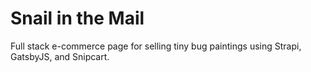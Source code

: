 # Snail in the Mail
Full stack e-commerce page for selling tiny bug paintings using Strapi, GatsbyJS, and Snipcart.